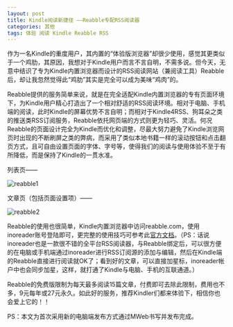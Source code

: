 ```yaml
---
layout: post
title: Kindle阅读新捷径 ——Reabble专配RSS阅读器
categories: 其他
tags: 体验 阅读 Kindle Reabble RSS
---
```


作为一名Kindle的重度用户，其内置的“体验版浏览器”却很少使用，感觉其更类似于一个鸡肋，其原因，我想对于Kindle用户而言不言自明，不需多说。但今天，无意中结识了专为Kindle内置浏览器而设计的RSS阅读网站（兼阅读工具）Reabble后，却让我忽然觉得此“鸡肋”其实是完全可以成为美味“鸡肉”的。

Reabble提供的服务简单来说，就是在完全适配Kindle内置浏览器的专有页面环境下，为Kindle用户精心打造出了一个相对舒适的RSS阅读环境。相对于电脑、手机端的阅读，此时Kindle的屏幕优势不言自明；而相对于Kindle4RSS、狗耳朵之类的推送类RSS订阅服务，Reabble依托网页端的方式则更为轻巧、灵活。何况Reabble的页面设计完全为Kindle而优化和调整，尽最大努力避免了Kindle浏览网页时出现的不断刷屏之类的弊病，而采用了类似本地书籍一样的滚动按钮和点击翻页方式，且可自由设置页面的字体、字号等，使得我们的阅读与使用体验不至于有所降低，而是保持了Kindle的一贯水准。

列表页——

![reabble1](http://yun.cpxxpc.com/reabble1.png-700)

文章页（包括页面设置项）——

![reabble2](http://yun.cpxxpc.com/reabble2.png-700)

Reabble的使用也很简单，Kindle内置浏览器中访问reabble.com，使用inoreader账号登陆即可，更完整的使用技巧可参考此[官方文档](http://reabble.com/help)。（PS：话说inoreader也是一款很不错的全平台RSS阅读器，与Reabble绑定后，可以很方便的在电脑或手机端通过inoreader进行RSS订阅源的添加与编辑，然后在Kindle端的Reabble直接进行阅读就OK了；看到好的文章，可以直接加星标，inoreader帐户中也会同步加星，这样，就打通了Kindle与电脑、手机的互联通道。）

Reabble的免费版限制为每天最多阅读15篇文章，付费即可去除此限制，费用也不多，9元每年或27元永久。如此好的服务，推荐Kindler们都来体验下，相信你也会爱上它的！！

PS：本文为首次采用新的电脑端发布方式通过MWeb书写并发布完成。
